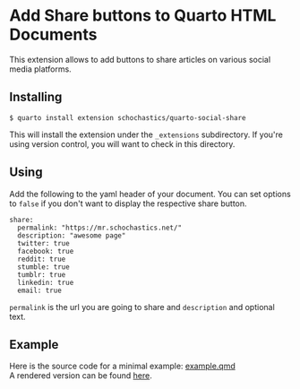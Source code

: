 # Add Share buttons to Quarto HTML Documents

This extension allows to add buttons to share articles on various social media platforms.

## Installing

```
$ quarto install extension schochastics/quarto-social-share
```

This will install the extension under the `_extensions` subdirectory.
If you're using version control, you will want to check in this directory.

## Using
Add the following to the yaml header of your document. You can set options to `false`
if you don't want to display the respective share button.
```
share:
  permalink: "https://mr.schochastics.net/"
  description: "awesome page"
  twitter: true
  facebook: true
  reddit: true
  stumble: true
  tumblr: true
  linkedin: true
  email: true
```

`permalink` is the url you are going to share and `description` and optional text. 

## Example

Here is the source code for a minimal example: [example.qmd](example.qmd)  
A rendered version can be found [here](https://schochastics.github.io/social-share/). 

